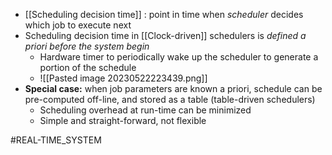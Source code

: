* [[Scheduling decision time]] : point in time when *scheduler* decides which job to execute next
* Scheduling decision time in [[Clock-driven]] schedulers is *defined a priori before the system begin*
	* Hardware timer to periodically wake up the scheduler to generate a portion of the schedule
	* ![[Pasted image 20230522223439.png]]
* **Special case:** when job parameters are known a priori, schedule can be pre-computed off-line, and stored as a table (table-driven schedulers)
	* Scheduling overhead at run-time can be minimized
	* Simple and straight-forward, not flexible

#REAL-TIME_SYSTEM 
